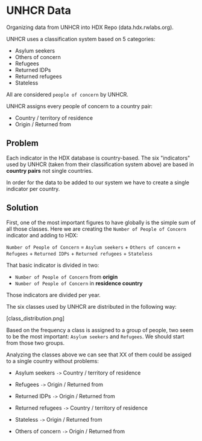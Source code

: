 UNHCR Data
==========

Organizing data from UNHCR into HDX Repo (data.hdx.rwlabs.org).


UNHCR uses a classification system based on 5 categories:

- Asylum seekers
- Others of concern
- Refugees
- Returned IDPs
- Returned refugees
- Stateless

All are considered `people of concern` by UNHCR.

UNHCR assigns every people of concern to a country pair:

- Country / territory of residence
- Origin / Returned from


Problem
-------
Each indicator in the HDX database is country-based. The six "indicators" used by UNHCR (taken from their classification system above) are based in **country pairs** not single countries.

In order for the data to be added to our system we have to create a single indicator per country.


Solution
--------

First, one of the most important figures to have globally is the simple sum of all those classes. Here we are creating the `Number of People of Concern` indicator and adding to HDX:

`Number of People of Concern` = `Asylum seekers` + `Others of concern` + `Refugees` + `Returned IDPs` + `Returned refugees` + `Stateless`

That basic indicator is divided in two:

- `Number of People of Concern` from **origin**
- `Number of People of Concern` in **residence country**

Those indicators are divided per year.



The six classes used by UNHCR are distributed in the following way:

[class_distribution.png]

Based on the frequency a class is assigned to a group of people, two seem to be the most important: `Asylum seekers` and `Refugees`. We should start from those two groups.




Analyzing the classes above we can see that XX of them could be assiged to a single country without problems:

- Asylum seekers `->` Country / territory of residence
- Refugees `->` Origin / Returned from



- Returned IDPs `->` Origin / Returned from
- Returned refugees `->` Country / territory of residence
- Stateless `->` Origin / Returned from

- Others of concern `->` Origin / Returned from



